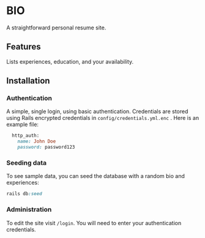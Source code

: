 # BIO

A straightforward personal resume site.

## Features

Lists experiences, education, and your availability.


## Installation


### Authentication

A simple, single login, using basic authentication. Credentials are stored using Rails encrypted credentials in `config/credentials.yml.enc`
. Here is an example file:

```ruby
  http_auth:
    name: John Doe
    password: password123
```

### Seeding data

To see sample data, you can seed the database with a random bio and experiences:

```ruby
rails db:seed
```

### Administration

To edit the site visit `/login`. You will need to enter your authentication credentials.


